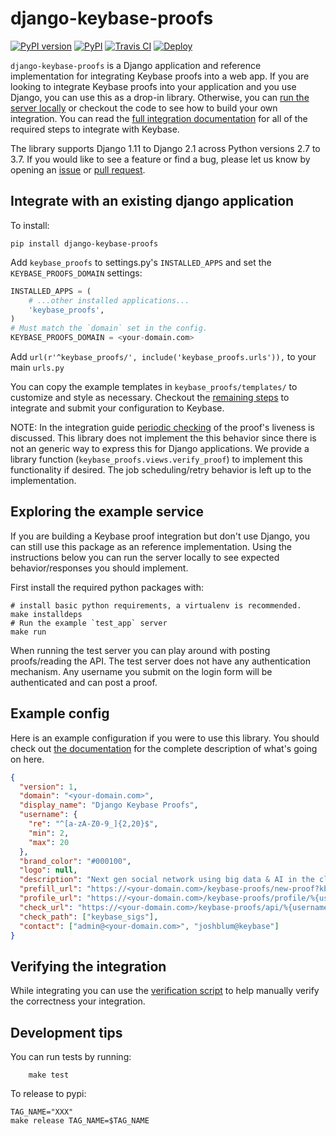# django-keybase-proofs

[![PyPI version](https://badge.fury.io/py/django-keybase-proofs.svg?maxAge=2592000)](https://badge.fury.io/py/django-keybase-proofs)
[![PyPI](https://img.shields.io/pypi/pyversions/django-keybase-proofs.svg)](https://pypi.python.org/pypi/django-keybase-proofs)
[![Travis CI](https://travis-ci.org/keybase/django-keybase-proofs.svg?branch=master)](https://travis-ci.org/keybase/django-keybase-proofs)
[![Deploy](https://www.herokucdn.com/deploy/button.svg)](https://heroku.com/deploy)

`django-keybase-proofs` is a Django application and reference implementation
for integrating Keybase proofs into a web app. If you are looking to integrate
Keybase proofs into your application and you use Django, you can use this as a
drop-in library. Otherwise, you can [run the server
locally](##exploring-the-example-service) or checkout the code to see how to
build your own integration. You can read the [full integration
documentation](https://keybase.io/docs/proof_integration_guide) for all of the
required steps to integrate with Keybase.

The library supports Django 1.11 to Django 2.1 across Python versions 2.7 to
3.7. If you would like to see a feature or find a bug, please let us know by
opening an [issue](https://github.com/keybase/keybase-proofs/issues) or [pull
request](https://github.com/keybase/keybase-proofs/pulls).

## Integrate with an existing django application

To install:

```
pip install django-keybase-proofs
```

Add `keybase_proofs` to settings.py's `INSTALLED_APPS` and set the
`KEYBASE_PROOFS_DOMAIN` settings:

```python
INSTALLED_APPS = (
    # ...other installed applications...
    'keybase_proofs',
)
# Must match the `domain` set in the config.
KEYBASE_PROOFS_DOMAIN = <your-domain.com>
```

Add `url(r'^keybase_proofs/', include('keybase_proofs.urls')),` to your main
`urls.py`

You can copy the example templates in `keybase_proofs/templates/` to customize
and style as necessary. Checkout the [remaining
steps](https://keybase.io/docs/proof_integration_guide#4-steps-to-rollout) to
integrate and submit your configuration to Keybase.

NOTE: In the integration guide [periodic
checking](https://keybase.io/docs/proof_integration_guide#3-linking-user-profiles)
of the proof's liveness is discussed. This library does not implement the this
behavior since there is not an generic way to express this for Django
applications. We provide a library function
(`keybase_proofs.views.verify_proof`) to implement this functionality if
desired. The job scheduling/retry behavior is left up to the implementation.


## Exploring the example service

If you are building a Keybase proof integration but don't use Django, you can
still use this package as an reference implementation. Using the instructions
below you can run the server locally to see expected behavior/responses you
should implement.

First install the required python packages with:

```
# install basic python requirements, a virtualenv is recommended.
make installdeps
# Run the example `test_app` server
make run
```

When running the test server you can play around with posting proofs/reading
the API. The test server does not have any authentication mechanism. Any
username you submit on the login form will be authenticated and can post a
proof.


## Example config

Here is an example configuration if you were to use this library. You should
check out [the
documentation](https://keybase.io/docs/proof_integration_guide#1-config) for
the complete description of what's going on here.

```json
{
  "version": 1,
  "domain": "<your-domain.com>",
  "display_name": "Django Keybase Proofs",
  "username": {
    "re": "^[a-zA-Z0-9_]{2,20}$",
    "min": 2,
    "max": 20
  },
  "brand_color": "#000100",
  "logo": null,
  "description": "Next gen social network using big data & AI in the cloud 🤖☁️.",
  "prefill_url": "https://<your-domain.com>/keybase-proofs/new-proof?kb_username=%{kb_username}&sig_hash=%{sig_hash}",
  "profile_url": "https://<your-domain.com>/keybase-proofs/profile/%{username}",
  "check_url": "https://<your-domain.com>/keybase-proofs/api/%{username}",
  "check_path": ["keybase_sigs"],
  "contact": ["admin@<your-domain.com>", "joshblum@keybase"]
}
```

## Verifying the integration

While integrating you can use the [verification
script](https://keybase.io/docs/proof_integration_guide/verification_script) to
help manually verify the correctness your integration.

## Development tips

You can run tests by running:
```
    make test
```

To release to pypi:
```
TAG_NAME="XXX"
make release TAG_NAME=$TAG_NAME
```
